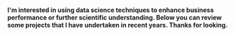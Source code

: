 #### I'm interested in using data science techniques to enhance business performance or further scientific understanding. Below you can review some projects that I have undertaken in recent years. Thanks for looking. 

